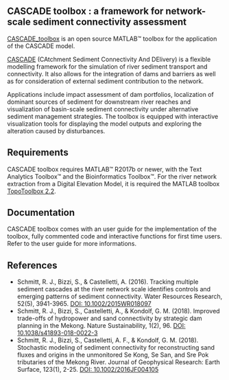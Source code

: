 ## CASCADE toolbox : a framework for network-scale sediment connectivity assessment

[CASCADE_toolbox](https://cascademodel.wordpress.com/) is an open source MATLAB™ toolbox for the application of the CASCADE model.

[CASCADE](https://cascademodel.wordpress.com/about-cascade/) (CAtchment Sediment Connectivity And DElivery) is a flexible modelling framework for the simulation of river sediment transport and connectivity. 
It also allows for the integration of dams and barriers as well as for consideration of external sediment contribution to the network. 

Applications include impact assessment of dam portfolios, localization of dominant sources of sediment for downstream river reaches and visualization of basin-scale sediment connectivity under alternative sediment management strategies. 
The toolbox is equipped with interactive visualization tools for displaying the model outputs and exploring the alteration caused by disturbances. 

## Requirements

CASCADE toolbox requires MATLAB™ R2017b or newer, with the Text Analytics Toolbox™ and the Bioinformatics Toolbox™.
For the river network extraction from a Digital Elevation Model, it is required the MATLAB toolbox [TopoToolbox 2.2](https://topotoolbox.wordpress.com/topotoolbox/).


## Documentation

CASCADE toolbox comes with an user guide for the implementation of the toolbox, fully commented code and interactive functions for first time users.
Refer to the user guide for more informations.

## References

- Schmitt, R. J., Bizzi, S., & Castelletti, A. (2016). Tracking multiple sediment cascades at the river network scale identifies controls and emerging patterns of sediment connectivity. Water Resources Research, 52(5), 3941-3965. [DOI: 10.1002/2015WR018097](https://doi.org/10.1002/2015WR018097)
- Schmitt, R. J., Bizzi, S., Castelletti, A., & Kondolf, G. M. (2018). Improved trade-offs of hydropower and sand connectivity by strategic dam planning in the Mekong. Nature Sustainability, 1(2), 96. [DOI: 10.1038/s41893-018-0022-3](https://doi.org/10.1038/s41893-018-0022-3)
- Schmitt, R. J., Bizzi, S., Castelletti, A. F., & Kondolf, G. M. (2018). Stochastic modeling of sediment connectivity for reconstructing sand fluxes and origins in the unmonitored Se Kong, Se San, and Sre Pok tributaries of the Mekong River. Journal of Geophysical Research: Earth Surface, 123(1), 2-25. [DOI: 10.1002/2016JF004105](https://doi.org/10.1002/2016JF004105) 

